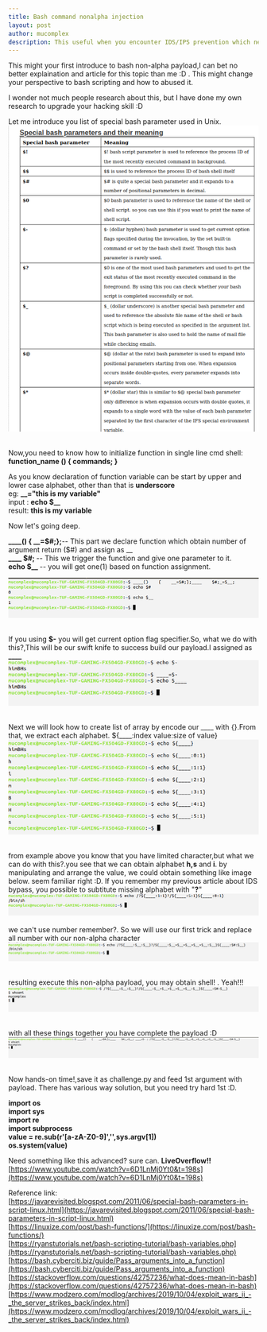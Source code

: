 ```yaml
---
title: Bash command nonalpha injection
layout: post
author: mucomplex
description: This useful when you encounter IDS/IPS prevention which need to bypass command execution.
---
```


This might your first introduce to bash non-alpha payload,I can bet no better explaination and article for this topic than me :D . This might change your perspective to bash scripting and how to abused it.<br>

I wonder not much people research about this, but I have done my own research to upgrade your hacking skill :D <br>

Let me introduce you list of special bash parameter used in Unix.
![Image 01](/images/Bash_Non-Alpha/Selection_0001.png)<br><br>

Now,you need to know how to initialize function in single line cmd shell: <br>
<b>function\_name () { commands; }</b> <br>

As you know declaration of function variable can be start by upper and lower case alphabet, other than that is <b>underscore</b> <br>
eg: <b>\_\_="this is my variable"</b><br>
input : <b>echo $\_\_</b> <br>
result: <b>this is my variable</b> <br>

Now let's going deep.<br>

<b>\_\_\_\_()    {    \_\_=$#;};</b>-- This part we declare function which obtain number of argument return ($#) and assign as \_\_ <br>
<b>\_\_\_\_    $#;		</b>-- This we trigger the function and give one parameter to it. <br>
<b>echo $\_\_ 		        </b>-- you will get one(1) based on function assignment. <br>

![Image 1](/images/Bash_Non-Alpha/Selection_001.png)<br><br>

If you using <b>$-</b> you will get current option flag specifier.So, what we do with this?,This will be our swift knife to success build our payload.I assigned as <b>\_\_\_\_</b><br>
![Image 2](/images/Bash_Non-Alpha/Selection_002.png)<br><br>

Next we will look how to create list of array by encode our \_\_\_\_ with {}.From that, we extract each alphabet. ${\_\_\_\_:index value:size of value} <br>
![Image 3](/images/Bash_Non-Alpha/Selection_003.png)<br><br> 

from example above you know that you have limited character,but what we can do with this?.you see that we can obtain alphabet <b>h,s</b> and <b>i</b>. by manipulating and arrange the value,
we could obtain something like image below. seem familiar right :D. If you remember my previous article about IDS bypass, you possible to subtitute missing alphabet with "<b>?</b>" <br>
![Image 4](/images/Bash_Non-Alpha/Selection_004.png)<br><br> 
we can't use number remember?. So we will use our first trick and replace all number with our non-alpha character <br>
![Image 5](/images/Bash_Non-Alpha/Selection_005.png)<br><br> 

resulting execute this non-alpha payload, you may obtain shell! . Yeah!!! <br>
![Image 6](/images/Bash_Non-Alpha/Selection_006.png)<br><br> 

with all these things together you have complete the payload :D <br>
![Image 7](/images/Bash_Non-Alpha/Selection_007.png)<br><br> 

Now hands-on time!,save it as challenge.py and feed 1st argument with payload. There has various way solution, but you need try hard 1st :D.<br>

<b>import os</b><br>
<b>import sys</b><br>
<b>import re</b><br>
<b>import subprocess</b><br>
<b>value = re.sub(r'[a-zA-Z0-9]','',sys.argv[1])</b><br>
<b>os.system(value)</b><br>


Need something like this advanced? sure can. <b> LiveOverflow!! </b><br>
[https://www.youtube.com/watch?v=6D1LnMj0Yt0&t=198s](https://www.youtube.com/watch?v=6D1LnMj0Yt0&t=198s)<br>

Reference link: <br>
[https://javarevisited.blogspot.com/2011/06/special-bash-parameters-in-script-linux.html](https://javarevisited.blogspot.com/2011/06/special-bash-parameters-in-script-linux.html) <br>
[https://linuxize.com/post/bash-functions/](https://linuxize.com/post/bash-functions/) <br>
[https://ryanstutorials.net/bash-scripting-tutorial/bash-variables.php](https://ryanstutorials.net/bash-scripting-tutorial/bash-variables.php) <br>
[https://bash.cyberciti.biz/guide/Pass_arguments_into_a_function](https://bash.cyberciti.biz/guide/Pass_arguments_into_a_function) <br>
[https://stackoverflow.com/questions/42757236/what-does-mean-in-bash](https://stackoverflow.com/questions/42757236/what-does-mean-in-bash) <br>
[https://www.modzero.com/modlog/archives/2019/10/04/exploit_wars_ii_-_the_server_strikes_back/index.html](https://www.modzero.com/modlog/archives/2019/10/04/exploit_wars_ii_-_the_server_strikes_back/index.html) <br>


